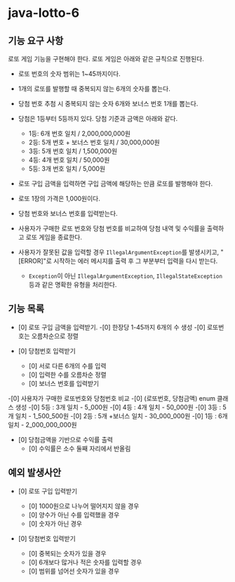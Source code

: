 # java-lotto-6

## 기능 요구 사항

로또 게임 기능을 구현해야 한다. 로또 게임은 아래와 같은 규칙으로 진행된다.

- 로또 번호의 숫자 범위는 1~45까지이다.
- 1개의 로또를 발행할 때 중복되지 않는 6개의 숫자를 뽑는다.
- 당첨 번호 추첨 시 중복되지 않는 숫자 6개와 보너스 번호 1개를 뽑는다.
- 당첨은 1등부터 5등까지 있다. 당첨 기준과 금액은 아래와 같다.
    - 1등: 6개 번호 일치 / 2,000,000,000원
    - 2등: 5개 번호 + 보너스 번호 일치 / 30,000,000원
    - 3등: 5개 번호 일치 / 1,500,000원
    - 4등: 4개 번호 일치 / 50,000원
    - 5등: 3개 번호 일치 / 5,000원

- 로또 구입 금액을 입력하면 구입 금액에 해당하는 만큼 로또를 발행해야 한다.
- 로또 1장의 가격은 1,000원이다.
- 당첨 번호와 보너스 번호를 입력받는다.
- 사용자가 구매한 로또 번호와 당첨 번호를 비교하여 당첨 내역 및 수익률을 출력하고 로또 게임을 종료한다.
- 사용자가 잘못된 값을 입력할 경우 `IllegalArgumentException`를 발생시키고, "[ERROR]"로 시작하는 에러 메시지를 출력 후 그 부분부터 입력을 다시 받는다.
    - `Exception`이 아닌 `IllegalArgumentException`, `IllegalStateException` 등과 같은 명확한 유형을 처리한다.
  
## 기능 목록
- [0] 로또 구입 금액을 입력받기.
    -[0] 한장당 1-45까지 6개의 수 생성
    -[0] 로또번호는 오름차순으로 정렬

- [0] 당첨번호 입력받기
  - [0] 서로 다른 6개의 수를 입력
  - [0] 입력한 수를 오름차순 정렬
  - [0] 보너스 번호를 입력받기

-[0] 사용자가 구매한 로또번호와 당첨번호 비교
-[0] (로또번호, 당첨금액) enum 클래스 생성
    -[0]  5등 : 3개 일치 - 5_000원
    -[0]  4등 : 4개 일치 - 50_000원
    -[0]  3등 : 5개 일치 - 1_500_500원
    -[0]  2등 : 5개 +보너스 일치 - 30_000_000원
    -[0]  1등 : 6개 일치 - 2_000_000_000원

- [0] 당첨금액을 기반으로 수익률 출력
  - [0] 수익률은 소수 둘째 자리에서 반올림


## 예외 발생사안
- [0] 로또 구입 입력받기
    - [0] 1000원으로 나누어 떨어지지 않을 경우
    - [0] 양수가 아닌 수를 입력했을 경우
    - [0] 숫자가 아닌 경우

- [0] 당첨번호 입력받기
    - [0] 중복되는 숫자가 있을 경우
    - [0] 6개보다 많거나 적은 숫자를 입력할 경우
    - [0] 범위를 넘어선 숫자가 있을 경우

